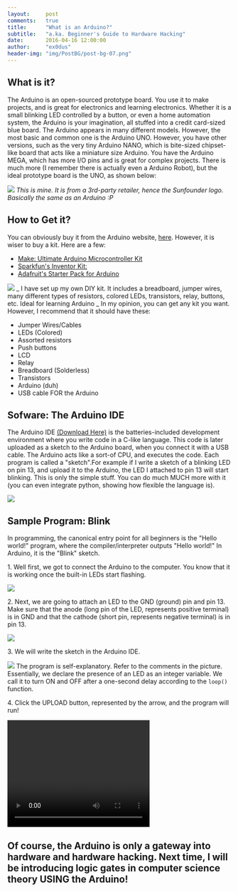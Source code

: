 ```yaml
---
layout:     post
comments:   true
title:      "What is an Arduino?"
subtitle:   "a.ka. Beginner's Guide to Hardware Hacking"
date:       2016-04-16 12:00:00
author:     "ex0dus"
header-img: "img/PostBG/post-bg-07.png"
---
```


## What is it?

The Arduino is an open-sourced prototype board. You use it to make projects, and is great for electronics and learning electronics. Whether it is a small blinking LED controlled by a button, or even a home automation system, the Arduino is your imagination, all stuffed into a credit card-sized blue board. The Arduino appears in many different models. However, the most basic and common one is the Arduino UNO. However, you have other versions, such as the very tiny Arduino NANO, which is bite-sized chipset-like board that acts like a miniature size Arduino. You have the Arduino MEGA, which has more I/O pins and is great for complex projects. There is much more (I remember there is actually even a Arduino Robot), but the ideal prototype board is the UNO, as shown below:

![](http://i.imgur.com/JOJZbEH.jpg)
_This is mine. It is from a 3rd-party retailer, hence the Sunfounder logo. Basically the same as an Arduino :P_

## How to Get it?

You can obviously buy it from the Arduino website, [here](http://www.arduino.org/). However, it is wiser to buy a kit. Here are a few:

*   [Make: Ultimate Arduino Microcontroller Kit](http://www.makershed.com/products/ultimate-arduino-microcontroller-pack)
*   [Sparkfun's Inventor Kit:](https://www.sparkfun.com/products/12060?gclid=CjwKEAiA-s6zBRDWudDL2Iic4QQSJAA4Od3Xv9dGOkvaiVOAmJ7S2rWWO9lrId_EG5lTEYWW1DwClRoCQ_Xw_wcB)
*   [Adafruit's Starter Pack for Arduino](https://www.adafruit.com/products/68?gclid=CjwKEAiA-s6zBRDWudDL2Iic4QQSJAA4Od3Xa0jNpHILmQFEqvXD2qshEWqEAxlnskf1J57GT53zdhoCrK_w_wcB)

![](http://i.imgur.com/6qZQ8p8.jpg) _ I have set up my own DIY kit. It includes a breadboard, jumper wires, many different types of resistors, colored LEDs, transistors, relay, buttons, etc. Ideal for learning Arduino _ In my opinion, you can get any kit you want. However, I recommend that it should have these:

*   Jumper Wires/Cables
*   LEDs (Colored)
*   Assorted resistors
*   Push buttons
*   LCD
*   Relay
*   Breadboard (Solderless)
*   Transistors
*   Arduino (duh)
*   USB cable FOR the Arduino

## Sofware: The Arduino IDE

The Arduino IDE [(Download Here)](https://www.arduino.cc/en/Main/Software) is the batteries-included development environment where you write code in a C-like language. This code is later uploaded as a sketch to the Arduino board, when you connect it with a USB cable. The Arduino acts like a sort-of CPU, and executes the code. Each program is called a "sketch".For example if I write a sketch of a blinking LED on pin 13, and upload it to the Arduino, the LED I attached to pin 13 will start blinking. This is only the simple stuff. You can do much MUCH more with it (you can even integrate python, showing how flexible the language is).

![](http://i.imgur.com/MB7wKGP.png)

## Sample Program: Blink

In programming, the canonical entry point for all beginners is the "Hello world!" program, where the compiler/interpreter outputs "Hello world!" In Arduino, it is the "Blink" sketch.

1\. Well first, we got to connect the Arduino to the computer. You know that it is working once the built-in LEDs start flashing.

![](http://i.imgur.com/mhGYYWu.jpg)

2\. Next, we are going to attach an LED to the GND (ground) pin and pin 13\. Make sure that the anode (long pin of the LED, represents positive terminal) is in GND and that the cathode (short pin, represents negative terminal) is in pin 13.

![](http://i.imgur.com/86GjUGX.jpg)

3\. We will write the sketch in the Arduino IDE.

![](http://i.imgur.com/7Lp4jFH.png) The program is self-explanatory. Refer to the comments in the picture. Essentially, we declare the presence of an LED as an integer variable. We call it to turn ON and OFF after a one-second delay according to the `loop()` function.

4\. Click the UPLOAD button, represented by the arrow, and the program will run!

<video controls="" height="240" width="320"><source src="/img/ArduinoWTFisIt/blinkout.mov"> Your browser does not support the video tag.</video>

## Of course, the Arduino is only a gateway into hardware and hardware hacking. Next time, I will be introducing logic gates in computer science theory USING the Arduino!
